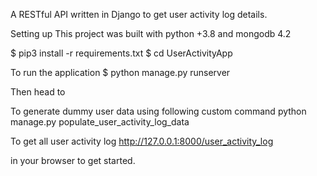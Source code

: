 A RESTful API written in Django to get user activity log details.

Setting up
This project was built with python +3.8 and mongodb 4.2

$ pip3 install -r requirements.txt $ 
cd UserActivityApp

To run the application
$ python manage.py runserver

Then head to

To generate dummy user data using following custom command
python manage.py populate_user_activity_log_data

To get all user activity log
http://127.0.0.1:8000/user_activity_log

in your browser to get started.